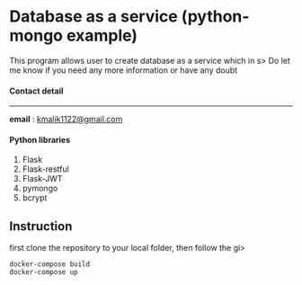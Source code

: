 # Database as a service (python-mongo example)
This program allows user to create database as a service which in s>
Do let me know if you need any more information or have any doubt

#### Contact detail
------
**email** : kmalik1122@gmail.com

#### Python libraries
1. Flask
2. Flask-restful
3. Flask-JWT
4. pymongo
5. bcrypt

## Instruction

first clone the repository to your local folder, then follow the gi>

```
docker-compose build
docker-compose up
```




